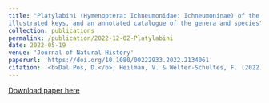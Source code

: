 ```yaml
---
title: "Platylabini (Hymenoptera: Ichneumonidae: Ichneumoninae) of the south-eastern United States: new distributional data, taxonomic notes,
illustrated keys, and an annotated catalogue of the genera and species"
collection: publications
permalink: /publication/2022-12-02-Platylabini
date: 2022-05-19
venue: 'Journal of Natural History'
paperurl: 'https://doi.org/10.1080/00222933.2022.2134061'
citation: '<b>Dal Pos, D.</b>; Heilman, V. & Welter-Schultes, F. (2022) Platylabini (Hymenoptera: Ichneumonidae: Ichneumoninae) of the south-eastern United States: new distributional data, taxonomic notes, illustrated keys, and an annotated catalogue of the genera and species. <i>Journal of Natural History</i>, 56(45–48): 1869–1938.'
---
```


<script type='text/javascript' src='https://d1bxh8uas1mnw7.cloudfront.net/assets/embed.js'></script>

<p><div class='altmetric-embed' data-badge-type='donut' data-doi="10.1080/00222933.2022.2134061"></div></p> 

[Download paper here](https://doi.org/10.1080/00222933.2022.2134061)